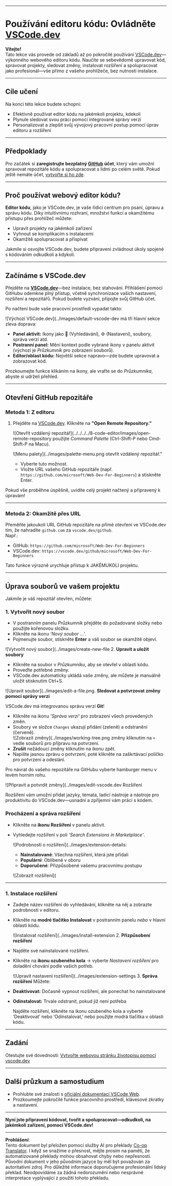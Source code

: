 <!--
CO_OP_TRANSLATOR_METADATA:
{
  "original_hash": "f8d4b0284f3fc1de7eb65073d8338cca",
  "translation_date": "2025-10-03T10:36:38+00:00",
  "source_file": "8-code-editor/1-using-a-code-editor/README.md",
  "language_code": "cs"
}
-->
***

# Používání editoru kódu: Ovládněte [VSCode.dev](https://vscode.dev)

**Vítejte!**  
Tato lekce vás provede od základů až po pokročilé používání [VSCode.dev](https://vscode.dev)—výkonného webového editoru kódu. Naučíte se sebevědomě upravovat kód, spravovat projekty, sledovat změny, instalovat rozšíření a spolupracovat jako profesionál—vše přímo z vašeho prohlížeče, bez nutnosti instalace.

***

## Cíle učení

Na konci této lekce budete schopni:

- Efektivně používat editor kódu na jakémkoli projektu, kdekoli
- Plynule sledovat svou práci pomocí integrované správy verzí
- Personalizovat a zlepšit svůj vývojový pracovní postup pomocí úprav editoru a rozšíření

***

## Předpoklady

Pro začátek si **zaregistrujte bezplatný [GitHub](https://github.com) účet**, který vám umožní spravovat repozitáře kódu a spolupracovat s lidmi po celém světě. Pokud ještě nemáte účet, [vytvořte si ho zde](https://github.com/).

***

## Proč používat webový editor kódu?

**Editor kódu**, jako je VSCode.dev, je vaše řídicí centrum pro psaní, úpravu a správu kódu. Díky intuitivnímu rozhraní, množství funkcí a okamžitému přístupu přes prohlížeč můžete:

- Upravit projekty na jakémkoli zařízení
- Vyhnout se komplikacím s instalacemi
- Okamžitě spolupracovat a přispívat

Jakmile si osvojíte VSCode.dev, budete připraveni zvládnout úkoly spojené s kódováním odkudkoli a kdykoli.

***

## Začínáme s VSCode.dev

Přejděte na **[VSCode.dev](https://vscode.dev)**—bez instalace, bez stahování. Přihlášení pomocí GitHubu odemkne plný přístup, včetně synchronizace vašich nastavení, rozšíření a repozitářů. Pokud budete vyzváni, připojte svůj GitHub účet.

Po načtení bude vaše pracovní prostředí vypadat takto:

![Výchozí VSCode.dev](../images/default-vscode-dev má tři hlavní sekce zleva doprava:
- **Panel aktivit:** Ikony jako 🔎 (Vyhledávání), ⚙️ (Nastavení), soubory, správa verzí atd.
- **Postranní panel:** Mění kontext podle vybrané ikony v panelu aktivit (výchozí je *Průzkumník* pro zobrazení souborů).
- **Editor/oblast kódu:** Největší sekce napravo—zde budete upravovat a zobrazovat kód.

Prozkoumejte funkce klikáním na ikony, ale vraťte se do _Průzkumníka_, abyste si udrželi přehled.

***

## Otevření GitHub repozitáře

### Metoda 1: Z editoru

1. Přejděte na [VSCode.dev](https://vscode.dev). Klikněte na **"Open Remote Repository."**

   ![Otevřít vzdálený repozitář](../../../../8-code-editor/images/open-remote-repository použijte _Command Palette_ (Ctrl-Shift-P nebo Cmd-Shift-P na Macu).

   ![Menu palety](../images/palette-menu.png otevřít vzdálený repozitář.”
   - Vyberte tuto možnost.
   - Vložte URL vašeho GitHub repozitáře (např. `https://github.com/microsoft/Web-Dev-For-Beginners`) a stiskněte Enter.

Pokud vše proběhne úspěšně, uvidíte celý projekt načtený a připravený k úpravám!

***

### Metoda 2: Okamžitě přes URL

Přeměňte jakoukoli URL GitHub repozitáře na přímé otevření ve VSCode.dev tím, že nahradíte `github.com` za `vscode.dev/github`.  
Např.:

- GitHub: `https://github.com/microsoft/Web-Dev-For-Beginners`
- VSCode.dev: `https://vscode.dev/github/microsoft/Web-Dev-For-Beginners`

Tato funkce výrazně urychluje přístup k JAKÉMUKOLI projektu.

***

## Úprava souborů ve vašem projektu

Jakmile je váš repozitář otevřen, můžete:

### 1. **Vytvořit nový soubor**
- V postranním panelu *Průzkumník* přejděte do požadované složky nebo použijte kořenovou složku.
- Klikněte na ikonu _‘Nový soubor ...’_.
- Pojmenujte soubor, stiskněte **Enter** a váš soubor se okamžitě objeví.

![Vytvořit nový soubor](../images/create-new-file 2. **Upravit a uložit soubory**

- Klikněte na soubor v *Průzkumníku*, aby se otevřel v oblasti kódu.
- Proveďte potřebné změny.
- VSCode.dev automaticky ukládá vaše změny, ale můžete je manuálně uložit stisknutím Ctrl+S.

![Upravit soubor](../images/edit-a-file.png. **Sledovat a potvrzovat změny pomocí správy verzí**

VSCode.dev má integrovanou správu verzí **Git**!

- Klikněte na ikonu _'Správa verzí'_ pro zobrazení všech provedených změn.
- Soubory ve složce `Changes` ukazují přidání (zeleně) a odstranění (červeně).  
  ![Zobrazit změny](../images/working-tree.png změny kliknutím na `+` vedle souborů pro přípravu na potvrzení.
- **Zrušit** nežádoucí změny kliknutím na ikonu zpět.
- Napište jasnou zprávu o potvrzení, poté klikněte na zaškrtávací políčko pro potvrzení a odeslání.

Pro návrat do vašeho repozitáře na GitHubu vyberte hamburger menu v levém horním rohu.

![Připravit a potvrdit změny](../images/edit-vscode.dev Rozšíření

Rozšíření vám umožní přidat jazyky, témata, ladicí nástroje a nástroje pro produktivitu do VSCode.dev—usnadní a zpříjemní vám práci s kódem.

### Procházení a správa rozšíření

- Klikněte na **ikonu Rozšíření** v panelu aktivit.
- Vyhledejte rozšíření v poli _'Search Extensions in Marketplace'_.

  ![Podrobnosti o rozšíření](../images/extension-details:
  - **Nainstalované**: Všechna rozšíření, která jste přidali
  - **Populární**: Oblíbené v oboru
  - **Doporučené**: Přizpůsobené vašemu pracovnímu postupu

  ![Zobrazit rozšíření](

  

***

### 1. **Instalace rozšíření**

- Zadejte název rozšíření do vyhledávání, klikněte na něj a zobrazte podrobnosti v editoru.
- Klikněte na **modré tlačítko Instalovat** v postranním panelu _nebo_ v hlavní oblasti kódu.

  ![Instalovat rozšíření](../images/install-extension 2. **Přizpůsobení rozšíření**

- Najděte své nainstalované rozšíření.
- Klikněte na **ikonu ozubeného kola** → vyberte _Nastavení rozšíření_ pro doladění chování podle vašich potřeb.

  ![Upravit nastavení rozšíření](../images/extension-settings 3. **Správa rozšíření**
Můžete:

- **Deaktivovat:** Dočasně vypnout rozšíření, ale ponechat ho nainstalované
- **Odinstalovat:** Trvale odstranit, pokud již není potřeba

  Najděte rozšíření, klikněte na ikonu ozubeného kola a vyberte ‘Deaktivovat’ nebo ‘Odinstalovat,’ nebo použijte modrá tlačítka v oblasti kódu.

***

## Zadání

Otestujte své dovednosti: [Vytvořte webovou stránku životopisu pomocí vscode.dev](https://github.com/microsoft/Web-Dev-For-Beginners/blob/main/8-code-editor/1-using-a-code-editor/assignment.md)

***

## Další průzkum a samostudium

- Prohlubte své znalosti s [oficiální dokumentací VSCode Web](https://code.visualstudio.com/docs/editor/vscode-web?WT.mc_id=academic-0000-alfredodeza).
- Prozkoumejte pokročilé funkce pracovního prostředí, klávesové zkratky a nastavení.

***

**Nyní jste připraveni kódovat, tvořit a spolupracovat—odkudkoli, na jakémkoli zařízení, pomocí VSCode.dev!**

---

**Prohlášení**:  
Tento dokument byl přeložen pomocí služby AI pro překlady [Co-op Translator](https://github.com/Azure/co-op-translator). I když se snažíme o přesnost, mějte prosím na paměti, že automatizované překlady mohou obsahovat chyby nebo nepřesnosti. Původní dokument v jeho původním jazyce by měl být považován za autoritativní zdroj. Pro důležité informace doporučujeme profesionální lidský překlad. Neodpovídáme za žádná nedorozumění nebo nesprávné interpretace vyplývající z použití tohoto překladu.